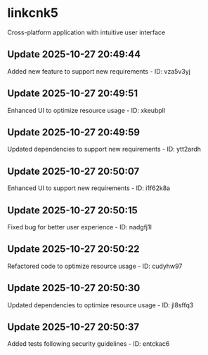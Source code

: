 # linkcnk5
Cross-platform application with intuitive user interface

## Update 2025-10-27 20:49:44
Added new feature to support new requirements - ID: vza5v3yj


## Update 2025-10-27 20:49:51
Enhanced UI to optimize resource usage - ID: xkeubpll


## Update 2025-10-27 20:49:59
Updated dependencies to support new requirements - ID: ytt2ardh


## Update 2025-10-27 20:50:07
Enhanced UI to support new requirements - ID: i1f62k8a


## Update 2025-10-27 20:50:15
Fixed bug for better user experience - ID: nadgfj1l


## Update 2025-10-27 20:50:22
Refactored code to optimize resource usage - ID: cudyhw97


## Update 2025-10-27 20:50:30
Updated dependencies to optimize resource usage - ID: jl8sffq3


## Update 2025-10-27 20:50:37
Added tests following security guidelines - ID: entckac6

